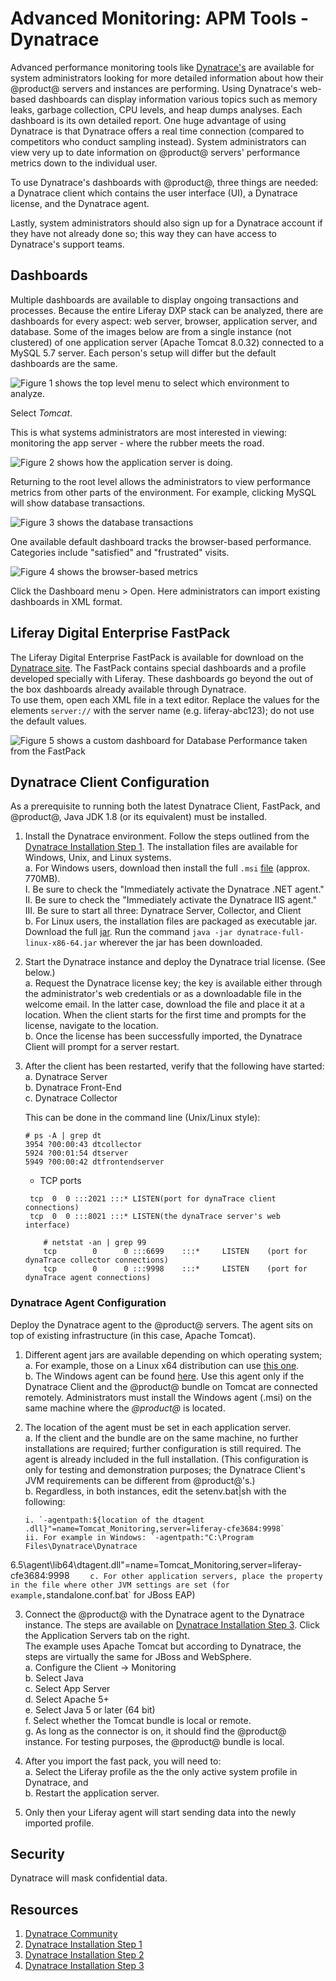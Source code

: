# Advanced Monitoring: APM Tools - Dynatrace [](id=advanced-monitoring-apm-tools-dynatrace-idadvanced-monitoring-apm-tools-dynatrace)  
Advanced performance monitoring tools like
[Dynatrace's](https://www.dynatrace.com) are available for system administrators
looking for more detailed information about how their @product@ servers and
instances are performing. Using Dynatrace's web-based dashboards can display
information various topics such as memory leaks, garbage collection, CPU levels,
and heap dumps analyses. Each dashboard is its own detailed report. One huge
advantage of using Dynatrace is that Dynatrace offers a real time connection
(compared to competitors who conduct sampling instead). System administrators
can view very up to date information on @product@ servers' performance metrics
down to the individual user.
 
To use Dynatrace's dashboards with @product@, three things are needed: a
Dynatrace client which contains the user interface (UI), a Dynatrace license,
and the Dynatrace agent.
 
Lastly, system administrators should also sign up for a Dynatrace account if
they have not already done so; this way they can have access to Dynatrace's
support teams.

## Dashboards [](id=dashboards)

Multiple dashboards are available to display
ongoing transactions and processes. Because the entire Liferay DXP stack can be
analyzed, there are dashboards for every aspect: web server, browser,
application server, and database. Some of the images below are from a single
instance (not clustered) of one application server (Apache Tomcat 8.0.32)
connected to a MySQL 5.7 server. Each person's setup will differ but the default
dashboards are the same. 

![Figure 1 shows the top level menu to select which environment to analyze.](../../images-dxp/dynatrace01.png)

Select _Tomcat_.

This is what systems administrators are most interested in viewing: monitoring
the app server - where the rubber meets the road.

![Figure 2 shows how the application server is doing.](../../images-dxp/dynatrace02.png)

Returning to the root level allows the administrators to view performance
metrics from other parts of the environment. For example, clicking MySQL will
show database transactions.

![Figure 3 shows the database transactions](../../images-dxp/dynatrace04-db.png)

One available default dashboard tracks the browser-based performance. Categories
include "satisfied" and "frustrated" visits.

![Figure 4 shows the browser-based metrics](../../images-dxp/dynatrace05-visits.png)

Click the Dashboard menu > Open. Here administrators can import existing
dashboards in XML format.

## Liferay Digital Enterprise FastPack [](id=liferay-digital-enterprise-fastpack)
The Liferay Digital Enterprise FastPack is available for download on
the [Dynatrace site](https://community.dynatrace.com/community/display/DL/Liferay+Digital+Enterprise+FastPack). 
The FastPack contains special dashboards and a
profile developed specially with Liferay. These dashboards go beyond the out of
the box dashboards already available through Dynatrace.    
To use them, open each XML file in a text editor. Replace the values for the elements `server://`
with the server name (e.g. liferay-abc123); do not use the default values.

![Figure 5 shows a custom dashboard for Database Performance taken from the FastPack](../../images-dxp/dynatrace06.png)


## Dynatrace Client Configuration [](id=dynatrace-client-configuration)

As a prerequisite to running both the latest Dynatrace Client, FastPack, and
@product@, Java JDK 1.8 (or its equivalent) must be installed.

1.  Install the Dynatrace environment. Follow the steps outlined from the
    [Dynatrace Installation Step 1](https://community.compuwareapm.com/community/display/EVAL/Step+1+-+Download+and+install+dynaTrace). The installation files are available for Windows, Unix, and Linux systems.     
    a. For Windows users, download then install the full `.msi` [file](https://files.dynatrace.com/downloads/appmon/freetrial/dynatrace-full-x86-64.msi) (approx. 770MB).    
            I. Be sure to check the "Immediately activate the Dynatrace .NET agent."    
            II. Be sure to check the "Immediately activate the Dynatrace IIS agent."    
            III. Be sure to start all three: Dynatrace Server, Collector, and Client    
    b. For Linux users, the installation files are packaged as executable jar. Download
    the full [jar](https://files.dynatrace.com/downloads/appmon/freetrial/dynatrace-full-linux-x86-64.jar). Run the command `java -jar dynatrace-full-linux-x86-64.jar` wherever the jar has been downloaded.   

2.  Start the Dynatrace instance and deploy the Dynatrace trial license. (See
below.)     
        a. Request the Dynatrace license key; the key is available
    either through the  administrator's web credentials or as a downloadable file
    in the welcome email. In the latter case, download the file and place it at
    a location. When the client starts for the first time and prompts for the
    license, navigate to the location.    
        b. Once the license has been successfully imported, the Dynatrace Client will prompt for a server restart.

3.  After the client has been restarted, verify that the following have started:     
    a. Dynatrace Server     
    b. Dynatrace Front-End    
    c. Dynatrace Collector
    
    This can be done in the command line (Unix/Linux style):    
     ``` 
    # ps -A | grep dt    
    3954 ?00:00:43 dtcollector    
    5924 ?00:01:54 dtserver    
    5949 ?00:00:42 dtfrontendserver    
    ```    
    * TCP ports    
    ``` # netstat -an | grep 021    
     tcp  0  0 :::2021 :::* LISTEN(port for dynaTrace client connections)    
     tcp  0  0 :::8021 :::* LISTEN(the dynaTrace server's web interface) 
     ```

    ```    
        # netstat -an | grep 99    
        tcp        0      0 :::6699    :::*     LISTEN    (port for dynaTrace collector connections)    
        tcp        0      0 :::9998    :::*     LISTEN    (port for dynaTrace agent connections)
    ```

### Dynatrace Agent Configuration [](id=dynatrace-agent-configuration)

Deploy the Dynatrace agent to the @product@ servers. The agent sits on top of existing
infrastructure (in this case, Apache Tomcat).    

1.  Different agent jars are available depending on which operating system;    
     a. For example, those on a Linux x64 distribution can use [this one](https://files.dynatrace.com/downloads/OnPrem/dynaTrace/6.5/6.5.0.1289/dynatrace-agent-6.5.0.1289-unix.jar).    
     b. The Windows agent can be found [here](https://files.dynatrace.com/downloads/OnPrem/dynaTrace/6.5/6.5.0.1289/dynatrace-agent-6.5.0.1289-x86.msi). Use this agent only if the Dynatrace 
Client and the @product@ bundle on Tomcat are connected remotely. Administrators
must install the Windows agent (.msi) on the same machine where the _@product@_
is located.      

2.  The location of the agent must be set in each application server.    
    a. If the client and the bundle are on the same machine, no
further installations are required; further configuration is still required. The
agent is already included in the full installation. (This configuration is only
for testing and demonstration purposes; the Dynatrace Client's JVM requirements
can be different from @product@'s.)     
    b. Regardless, in both instances, edit the setenv.bat|sh with the following:
    
        i. `-agentpath:${location of the dtagent .dll}"=name=Tomcat_Monitoring,server=liferay-cfe3684:9998`    
        ii. For example in Windows: `-agentpath:"C:\Program Files\Dynatrace\Dynatrace
6.5\agent\lib64\dtagent.dll"=name=Tomcat_Monitoring,server=liferay-cfe3684:9998 `    
    c. For other application servers, place the property in the file where other JVM
settings are set (for example, `standalone.conf.bat` for JBoss EAP)    

3.  Connect the @product@ with the Dynatrace agent to the Dynatrace instance. The steps are
    available on [Dynatrace Installation Step 3](https://community.dynatrace.com/community/display/EVAL/Step+3+-+Connect+Agent+to+Dynatrace). Click the Application Servers tab on the right.  
    The example uses Apache Tomcat but according to
    Dynatrace, the steps are virtually the same for JBoss and WebSphere.    
    a. Configure the Client -> Monitoring    
    b. Select Java    
    c. Select App Server    
    d. Select Apache 5+     
    e. Select Java 5 or later (64 bit)    
    f. Select whether the Tomcat bundle is local or remote.    
    g. As long as the connector is on, it should find the @product@ instance. For testing
    purposes, the @product@ bundle is local. 

4.  After you import the fast pack, you will need to:    
     a. Select the Liferay profile as the the only active system profile in Dynatrace, and    
     b. Restart the application server.    

5.  Only then your Liferay agent will start sending data into the newly imported profile.


## Security [](id=security)

Dynatrace will mask confidential data.

## Resources [](id=resources)
1. [Dynatrace Community](https://community.compuwareapm.com) 
2. [Dynatrace Installation Step 1](https://community.compuwareapm.com/community/display/EVAL/Step+1+-+Download+and+install+dynaTrace)
3. [Dynatrace Installation Step 2](https://community.compuwareapm.com/community/display/EVAL/Step+2+-+Activate+License+Key) 
4. [Dynatrace Installation Step 3](https://community.dynatrace.com/community/display/EVAL/Step+3+-+Connect+Agent+to+Dynatrace)
